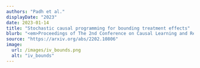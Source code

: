 ```yaml
---
authors: "Padh et al."
displayDate: "2023"
date: 2023-01-14
title: "Stochastic causal programming for bounding treatment effects"
blurb: "<em>Proceedings of The 2nd Conference on Causal Learning and Reasoning</em>."
source: "https://arxiv.org/abs/2202.10806"
image:
  url: /images/iv_bounds.png
  alt: "iv_bounds"
---
```

